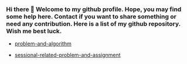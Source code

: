 ### Hi there 👋 Welcome to my github profile. Hope, you may find some help here. Contact if you want to share something or need any contribution. Here is a list of my github repository. Wish me best luck. 

- [problem-and-algorithm](https://github.com/nishan-paul-2022/problem-and-algorithm)

- [sessional-related-problem-and-assignment](https://github.com/nishan-paul-2022/sessional-related-problem-and-assignment)
